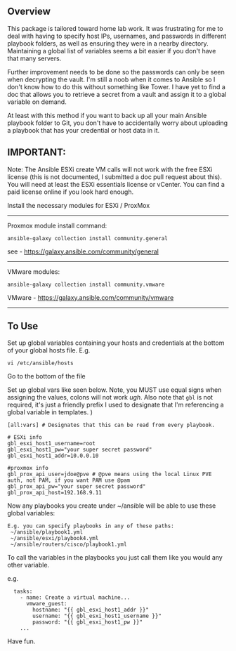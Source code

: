
## Overview

This package is tailored toward home lab work. It was frustrating for me to deal with having to specify host IPs, usernames, and passwords in different playbook folders, as well as ensuring they were in a nearby directory. Maintaining a global list of variables seems a bit easier if you don't have that many servers.

Further improvement needs to be done so the passwords can only be seen when decrypting the vault. I'm still a noob when it comes to Ansible so I don't know how to do this without something like Tower. I have yet to find a doc that allows you to retrieve a secret from a vault and assign it to a global variable on demand.

At least with this method if you want to back up all your main Ansible playbook folder to Git, you don't have to accidentally worry about uploading a playbook that has your credential or host data in it.

## IMPORTANT:

Note: The Ansible ESXi create VM calls will not work with the free ESXi license (this is not documented, I submitted a doc pull request about this). You will need at least the ESXi essentials license or vCenter. You can find a paid license online if you look hard enough.

Install the necessary modules for ESXi / ProxMox

---

Proxmox module install command:
```
ansible-galaxy collection install community.general
```
see  - https://galaxy.ansible.com/community/general


----

VMware modules:
```
ansible-galaxy collection install community.vmware
```

VMware - https://galaxy.ansible.com/community/vmware

---

## To Use

Set up global variables containing your hosts and credentials at the bottom of your global hosts file. E.g.

    vi /etc/ansible/hosts

Go to the bottom of the file

Set up global vars like seen below. Note, you MUST use equal signs when assigning the values, colons will not work *ugh*.
Also note that `gbl` is not required, it's just a friendly prefix I used to designate that I'm referencing a global variable in templates. )

```
[all:vars] # Designates that this can be read from every playbook.

# ESXi info
gbl_esxi_host1_username=root
gbl_esxi_host1_pw="your super secret password"
gbl_esxi_host1_addr=10.0.0.10

#proxmox info
gbl_prox_api_user=jdoe@pve # @pve means using the local Linux PVE auth, not PAM, if you want PAM use @pam
gbl_prox_api_pw="your super secret password"
gbl_prox_api_host=192.168.9.11
```

Now any playbooks you create under ~/ansible will be able to use these global variables:
```
E.g. you can specify playbooks in any of these paths:
 ~/ansible/playbook1.yml
 ~/ansible/esxi/playbook4.yml
 ~/ansible/routers/cisco/playbook1.yml
```
To call the variables in the playbooks you just call them like you would any other variable.

e.g.
```
  tasks:
    - name: Create a virtual machine...
      vmware_guest:
        hostname: "{{ gbl_esxi_host1_addr }}"
        username: "{{ gbl_esxi_host1_username }}"
        password: "{{ gbl_esxi_host1_pw }}"
    ...
```

Have fun.
